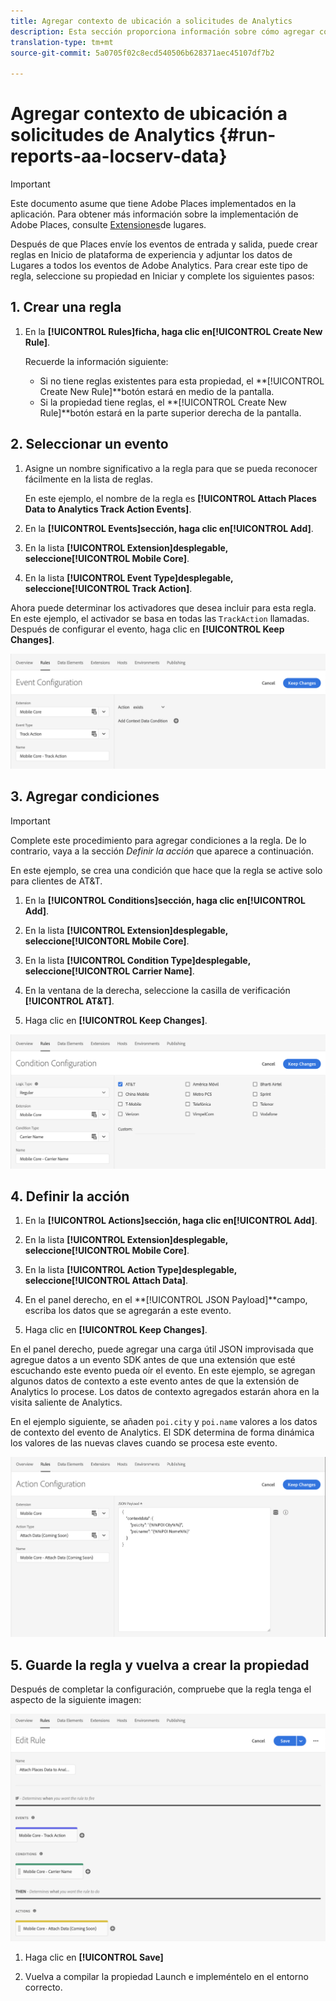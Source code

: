 ```yaml
---
title: Agregar contexto de ubicación a solicitudes de Analytics
description: Esta sección proporciona información sobre cómo agregar contexto de ubicación a solicitudes de Analytics.
translation-type: tm+mt
source-git-commit: 5a0705f02c8ecd540506b628371aec45107df7b2

---
```



# Agregar contexto de ubicación a solicitudes de Analytics {#run-reports-aa-locserv-data}

>[!IMPORTANT]
>
>Este documento asume que tiene Adobe Places implementados en la aplicación. Para obtener más información sobre la implementación de Adobe Places, consulte [Extensiones](/help/places-ext-aep-sdks/places-extension/places-extension.md)de lugares.

Después de que Places envíe los eventos de entrada y salida, puede crear reglas en Inicio de plataforma de experiencia y adjuntar los datos de Lugares a todos los eventos de Adobe Analytics. Para crear este tipo de regla, seleccione su propiedad en Iniciar y complete los siguientes pasos:

## 1. Crear una regla

1. En la **[!UICONTROL Rules]**ficha, haga clic en**[!UICONTROL Create New Rule]**.

   Recuerde la información siguiente:
   * Si no tiene reglas existentes para esta propiedad, el **[!UICONTROL Create New Rule]**botón estará en medio de la pantalla.
   * Si la propiedad tiene reglas, el **[!UICONTROL Create New Rule]**botón estará en la parte superior derecha de la pantalla.

## 2. Seleccionar un evento

1. Asigne un nombre significativo a la regla para que se pueda reconocer fácilmente en la lista de reglas.

   En este ejemplo, el nombre de la regla es **[!UICONTROL Attach Places Data to Analytics Track Action Events]**.

1. En la **[!UICONTROL Events]**sección, haga clic en**[!UICONTROL Add]**.

1. En la lista **[!UICONTROL Extension]**desplegable, seleccione**[!UICONTROL Mobile Core]**.

1. En la lista **[!UICONTROL Event Type]**desplegable, seleccione**[!UICONTROL Track Action]**.

Ahora puede determinar los activadores que desea incluir para esta regla. En este ejemplo, el activador se basa en todas las `TrackAction` llamadas. Después de configurar el evento, haga clic en **[!UICONTROL Keep Changes]**.

![&quot;crear un evento&quot;](/help/assets/ad-setEvent_use-analytics-data.png)


## 3. Agregar condiciones

>[!IMPORTANT]
>
>Complete este procedimiento para agregar condiciones a la regla. De lo contrario, vaya a la sección *Definir la acción* que aparece a continuación.

En este ejemplo, se crea una condición que hace que la regla se active solo para clientes de AT&amp;T.

1. En la **[!UICONTROL Conditions]**sección, haga clic en**[!UICONTROL Add]**.

1. En la lista **[!UICONTROL Extension]**desplegable, seleccione**[!UICONTORL  Mobile Core]**.

1. En la lista **[!UICONTROL Condition Type]**desplegable, seleccione**[!UICONTROL Carrier Name]**.

1. En la ventana de la derecha, seleccione la casilla de verificación **[!UICONTROL AT&T]**.

1. Haga clic en **[!UICONTROL Keep Changes]**.

![&quot;crear una condición&quot;](/help/assets/ad-setCondition_use-analytics-data.png)

## 4. Definir la acción

1. En la **[!UICONTROL Actions]**sección, haga clic en**[!UICONTROL Add]**.

1. En la lista **[!UICONTROL Extension]**desplegable, seleccione**[!UICONTROL Mobile Core]**.

1. En la lista **[!UICONTROL Action Type]**desplegable, seleccione**[!UICONTROL Attach Data]**.

1. En el panel derecho, en el **[!UICONTROL JSON Payload]**campo, escriba los datos que se agregarán a este evento.

1. Haga clic en **[!UICONTROL Keep Changes]**.

En el panel derecho, puede agregar una carga útil JSON improvisada que agregue datos a un evento SDK antes de que una extensión que esté escuchando este evento pueda oír el evento. En este ejemplo, se agregan algunos datos de contexto a este evento antes de que la extensión de Analytics lo procese. Los datos de contexto agregados estarán ahora en la visita saliente de Analytics.

En el ejemplo siguiente, se añaden `poi.city` y `poi.name` valores a los datos de contexto del evento de Analytics. El SDK determina de forma dinámica los valores de las nuevas claves cuando se procesa este evento.

![&quot;crear una acción&quot;](/help/assets/ad-setAction_use-analytics-data.png)

## 5. Guarde la regla y vuelva a crear la propiedad

Después de completar la configuración, compruebe que la regla tenga el aspecto de la siguiente imagen:

![&quot;la regla está completa.&quot;](/help/assets/ad-ruleComplete_use-analytics-data.png)

1. Haga clic en **[!UICONTROL Save]**

1. Vuelva a compilar la propiedad Launch e impleméntelo en el entorno correcto.
